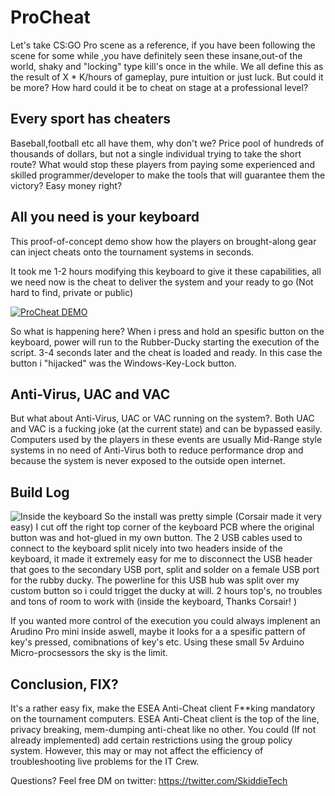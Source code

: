 # ProCheat
Let's take CS:GO Pro scene as a reference, if you have been following the scene for some while ,you have definitely 
seen these insane,out-of the world, shaky and "locking" type kill's once in the while. We all define this as the result of X * K/hours of gameplay,
pure intuition or just luck. But could it be more? How hard could it be to cheat on stage at a professional level?


## Every sport has cheaters
Baseball,football etc all have them, why don't we?
Price pool of hundreds of thousands of dollars, but not a single individual trying to take the short route?
What would stop these players from paying some experienced and skilled programmer/developer to make the tools that will guarantee them the victory?
Easy money right?


## All you need is your keyboard
This proof-of-concept demo show how the players on brought-along gear can inject cheats onto the tournament systems in seconds.

It took me 1-2 hours modifying this keyboard to give it these capabilities, all we need now is the cheat to deliver the system and your ready to go
(Not hard to find, private or public) 

[![ProCheat DEMO](http://vvcap.com/img/h9k9YqY8Lrt.png)](https://www.youtube.com/watch?v=CvkHaOqkhxI-Y "Pro Cheat Demo")

So what is happening here?
When i press and hold an spesific button on the keyboard, power will run to the Rubber-Ducky starting the execution of the script.
3-4 seconds later and the cheat is loaded and ready. 
In this case the button i "hijacked" was the Windows-Key-Lock button. 

## Anti-Virus, UAC and VAC
But what about Anti-Virus, UAC or VAC running on the system?.
Both UAC and VAC is a fucking joke (at the current state) and can be bypassed easily.
Computers used by the players in these events are usually Mid-Range style systems in no need of Anti-Virus
both to reduce performance drop and because the system is never exposed to the outside open internet. 


## Build Log
![Inside the keyboard](https://github.com/SkiddieTech/ProCheat/blob/master/Images/01.jpg)
So the install was pretty simple (Corsair made it very easy)
I cut off the right top corner of the keyboard PCB where the original button was and hot-glued in my own button.
The 2 USB cables used to connect to the keyboard split nicely into two headers inside of the keyboard, it made it extremely easy for me to disconnect the USB header that goes to the secondary USB port, split and solder on a female USB port for the rubby ducky. The powerline for this USB hub was split over my custom button so i could trigget the ducky at will. 
2 hours top's, no troubles and tons of room to work with (inside the keyboard, Thanks Corsair! )

If you wanted more control of the execution you could always implenent an Arudino Pro mini inside aswell, maybe it looks for a a spesific pattern of key's pressed, comibnations of key's etc.
Using these small 5v Arduino Micro-procsessors the sky is the limit. 

## Conclusion, FIX?
It's a rather easy fix, make the ESEA Anti-Cheat client F**king mandatory on the tournament computers. 
ESEA Anti-Cheat client is the top of the line, privacy breaking, mem-dumping anti-cheat like no other.
You could (If not already implemented) add certain restrictions using the group policy system. However, this may or may not affect the efficiency of troubleshooting live problems for the IT Crew. 



Questions?
Feel free DM on twitter: https://twitter.com/SkiddieTech
